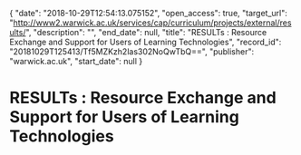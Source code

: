 {
  "date": "2018-10-29T12:54:13.075152", 
  "open_access": true, 
  "target_url": "http://www2.warwick.ac.uk/services/cap/curriculum/projects/external/results/", 
  "description": "", 
  "end_date": null, 
  "title": "RESULTs : Resource Exchange and Support for Users of Learning Technologies", 
  "record_id": "20181029T125413/Tf5MZKzh2las302NoQwTbQ==", 
  "publisher": "warwick.ac.uk", 
  "start_date": null
}

# RESULTs : Resource Exchange and Support for Users of Learning Technologies

